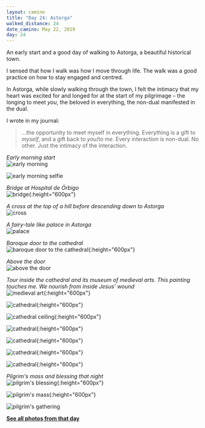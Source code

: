 ```yaml
---
layout: camino
title: "Day 24: Astorga"
walked_distance: 24
date_camino: May 22, 2019
day: 24
---
```


An early start and a good day of walking to Astorga, a beautiful historical town. 

I sensed that how I walk was how I move through life. The walk was a good practice on how to stay engaged and centred.

In Astorga, while slowly walking through the town, I felt the intimacy that my heart was excited for and longed for at the start of my pilgrimage – the longing to meet *you*, the beloved in everything, the non-dual manifested in the dual. 

I wrote in my journal:
> ...the opportunity to meet myself in everything. Everything is a gift to *myself*, and a gift back to *you*/to *me*. Every interaction is non-dual. No other. Just the intimacy of the interaction.

*Early morning start*  
![early morning](https://lh3.googleusercontent.com/pw/ACtC-3cG8dWxNg96IATxpvQaV0yFmNnPz4JOLp-S1vptygit8JhIymcwVdjREBmPUhYyV-3BHx6G0IYGMjdmQbgE9y62aYx-T87vHHW2KmtiBvPDvSfoszDY2g-vMi4gnCiJWyNDBrfokTq-nS_q2wMhO3krlg=w2500-h1406-no?authuser=0)

![early morning selfie](https://lh3.googleusercontent.com/pw/ACtC-3f1MdnCQVQb_09p2F-0hXwkRLdYUZiBMVt_mEOhy800puG5_KHPp5_j8IINZH0IuJymRR2jbTysT5KpDVDXE7S0yjm_SE06GpXX78OU0AzsrX7u66jUIpANdtyFORNzmfpGs1N4pkmM7tdsB1Q9Bdt7BQ=w1876-h1406-no?authuser=0)

*Bridge at Hospital de Órbigo*  
![bridge](https://lh3.googleusercontent.com/pw/ACtC-3d51HR8GcySFc00Lq4350VhjmZwWyE1m91AYai6VyFbhAAGY9MH4CQw86X9A95R9Q0Ni7a-k4xYmT3CLrp6bik5BnURryW5GQomimEJ0z1M32WjfHUCRwHeFaPm6jB5MjgndlMT1FvxgQQ2nPJlWLgRFw=w792-h1406-no?authuser=0){:height="600px"}

*A cross at the top of a hill before descending down to Astorga*  
![cross](https://lh3.googleusercontent.com/pw/ACtC-3d18VhQO086cPIfGSKVGaDOgPsjJ1Eo2KTgDyUIySLcmg_mcqLJpN9n-KuoAPymUSu9UqDlmg3_MH1hdG966TmvaTD-81bmxhLfJkUdAvo9AiGJSTnQ-zAph3gcAwbkgO2tyPCzXwULuidTU1sNi9NhTQ=w2500-h1406-no?authuser=0)

*A fairy-tale like palace in Astorga*  
![palace](https://lh3.googleusercontent.com/pw/ACtC-3drOi9y28vG1kk0I_z7P94KXbR51-MlFafGLEnFQpUrZdRf-tCuXVGyB3qgn8aEAoZDA6uIKg9RqvlMdcAt7Sarj0Ah0gfhPKh-tWYTj_ID8dORfc6XpwiD_bTg9SlDDfLhqUmE8m5KnQRine3VoDhZsA=w2500-h1406-no?authuser=0)

*Baroque door to the cathedral*  
![baroque door to the cathedral](https://lh3.googleusercontent.com/pw/ACtC-3fTRhwCvxnJlpOljP06gUM2Q5GHtiLr2fTYPySd4Q9sJ0SqHlf78Ap18nt6KXE4Ojb7ohTDtzYbpaDEt2ANua0pEDAD2jsbZBfxn_fNTH3TYOHR1UhFuupDo-JXR769OQZ47rkccC_zfawFuwp3LwCWOw=w792-h1406-no?authuser=0){:height="600px"}

*Above the door*  
![above the door](https://lh3.googleusercontent.com/pw/ACtC-3dyj0BSpt-N4rU78kPflxH_vb3L3wlv7H6RkY827i4JylqYqGCM0i2-o2MMa0WgdmEzZ4J6YqM9yIuAaX-fPoZz2-ygp543szQ832_2fQIKMKRMVPUHoX2Ik4aVWI9T9neZ8ypIUUWaXW71XQx8XuLWkg=w2500-h1406-no?authuser=0)

*Tour inside the cathedral and its museum of medieval arts. This painting touches me. We nourish from inside Jesus' wound*  
![medieval art](https://lh3.googleusercontent.com/pw/ACtC-3cwJ2IKHFs7JedQdGi2h9tNFPw7ut8XY4JRmAQQAXqqfyLyx6HDmUPVLvGtUkmS4m0c-byZVau6MkGkO38o1hUXCWDy5JIokjmpgs1duG2gALj6FKgmVm6U4s6tQXyomi8y4-uIeS2LVownrwui0N8sGA=w792-h1406-no?authuser=0){:height="600px"}

![cathedral](https://lh3.googleusercontent.com/pw/ACtC-3dw5jA2RPvgoqq6pnQVZW6u3EsiS8qXQ42gC3xxMqh-pgF13Qb0EbbBCWSaE5jkO4ZakKNVO9rWNYinK9S9lrISa3bOLotDS4irGAfl0OuOL7SblR599-fv3FqH4kdmvepkhi2KgH1G1oghOV6LXh3Zgw=w792-h1406-no?authuser=0){:height="600px"}

![cathedral ceiling](https://lh3.googleusercontent.com/pw/ACtC-3dReQRWGcVMAVu6rAESSIH-KgOy7qiml8vcukcCAR2ff5nuj-USrbygEyE5_5Vyvh5z6owL0JK9nZ3h5O17ai1T5RiXZZzWibIJ-Z3NwHLhW4OB2UHXFnxMZz7WMvlMd2iGkk80iYKpUZQarrVCdGmlow=w792-h1406-no?authuser=0){:height="600px"}

![cathedral](https://lh3.googleusercontent.com/pw/ACtC-3dIj6qgHsEobPfARMAtJHqWGfW5FYiIdS1lwV6R4qUC1YYbGyhxkjCgPHpNBoDEGno90ADs9JprLOEu2DPWDdU1R6-zqmQRh0H6oeGrj0uVN34QRb0ccbMga2IFEhmMoUESTPcn39ONPFBdsl07sYebFw=w792-h1406-no?authuser=0){:height="600px"}

![cathedral](https://lh3.googleusercontent.com/pw/ACtC-3eEuXvV-g-zNnmIXDxxuYk3-Qu21lcl-9Fj62urKGGqgNd7eEh5LUG-7g2-bUdO-bm0yYZGbCGZhcNme-r1VLdl3XxQpwCdI3yKWhwe3dgtmxDotjQdcYi8FS2lgiSJCWr-OT1sG7mJOIl-DAd0Bqk7_A=w792-h1406-no?authuser=0){:height="600px"}

![cathedral](https://lh3.googleusercontent.com/pw/ACtC-3ehTUZ9PCIXx04YLad0w7dAAQGhq3O9F3s2NkEHiMxGRAoEG3jzhQSCFCvKi-s2-s6t8xW3Pb8IMb9XA_ZC_HcWd2Bnppydpxw4Y4AaJvxpZ-oi-yH6sDk1Oj2vSlgbqpyBz9ocYlyz9dU4yu8bHafbwA=w792-h1406-no?authuser=0){:height="600px"}

![cathedral](https://lh3.googleusercontent.com/pw/ACtC-3fyOeRP_0kkVz0kLFWTeTS9KO8FUzltXLiCf77rFAoubSFyXZlBKDCkRbVK87dPxpU19RXhORz6gqKl4fdsNaK5UAorDyz7zwgPWR3osszIQxZcgs1Eu5T7h3EfO0Pj7cAKdedZ12IG4zJ8zA3w8TKrTg=w792-h1406-no?authuser=0){:height="600px"}

*Pilgrim's mass and blessing that night*  
![pilgrim's blessing](https://lh3.googleusercontent.com/pw/ACtC-3eOZHFlJjo-z6s_a5Fem68iQof76YqkyrjG5gJoTrexz6JdYRUEmr6bVgfmmLT4xv2n0pN8pfkHsRiGNMUnKRdRJAcJs2ZPVuKuxAvm-Hvf2rTtC1wEz6-2TK6t1Ot8Hoi4RxUfqsOPFwEe5ib5X4Eddg=w792-h1406-no?authuser=0){:height="600px"}

![pilgrim's mass](https://lh3.googleusercontent.com/pw/ACtC-3eLFAKtdQ4avbyvYBZojR3jVl7QHSs9mCGM2OwIT0W3N-A_pGAHy5O8olMq2iwbkXC9eaq5V3IpX5hdRe4RCObd4ik0zbwh5zzg1qoCCsUxNoeew40lCbXvlSkPu866N_G0sdyIz76UCKAJMMz4sXW57w=w792-h1406-no?authuser=0){:height="600px"}

![pilgrim's gathering](https://lh3.googleusercontent.com/pw/ACtC-3elaGnEBe7EQbzcsgo7OVm_5JwFs5-Kc3iPzeBtShT2SQ-sl6KKQAOoWSw1z_DHgjGADKjIFTQeBBHw3vf6Ic06pIuhjHSuBjNEkISI4WVc4exim8mUPieb630-Zs21td22PaK4aD2o1PgcjRUTN6gFgQ=w2500-h1406-no?authuser=0)

[**See all photos from that day**](https://photos.app.goo.gl/59XDZ72Bf9MU1h7f7)

